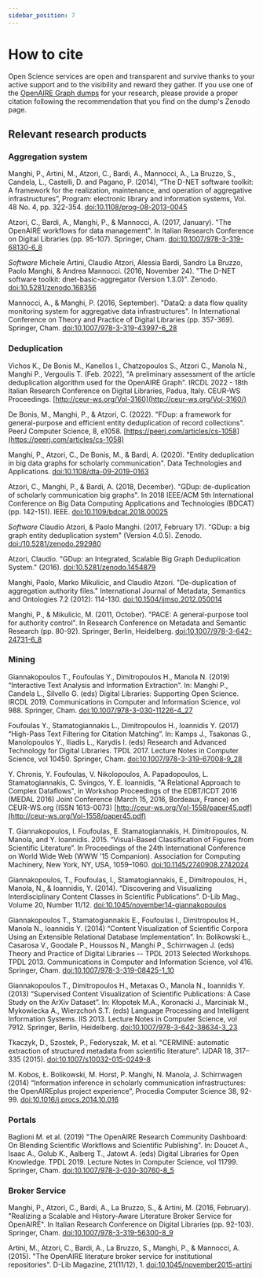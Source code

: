 ```yaml
---
sidebar_position: 7
---
```


# How to cite

Open Science services are open and transparent and survive thanks to your active support and to the visibility and reward they gather. If you use one of the [OpenAIRE Graph dumps](https://zenodo.org/record/6616871) for your research, please provide a proper citation following the recommendation that you find on the dump's Zenodo page. 

## Relevant research products

### Aggregation system

Manghi, P., Artini, M., Atzori, C., Bardi, A., Mannocci, A., La Bruzzo, S., Candela, L., Castelli, D. and Pagano, P. (2014), “The D-NET software toolkit: A framework for the realization, maintenance, and operation of aggregative infrastructures”, Program: electronic library and information systems, Vol. 48 No. 4, pp. 322-354. [doi:10.1108/prog-08-2013-0045](http://doi.org/10.1108/prog-08-2013-0045)

Atzori, C., Bardi, A., Manghi, P., & Mannocci, A. (2017, January). "The OpenAIRE workflows for data management". In Italian Research Conference on Digital Libraries (pp. 95-107). Springer, Cham. [doi:10.1007/978-3-319-68130-6_8](https://doi.org/10.1007/978-3-319-68130-6_8)

*Software* Michele Artini, Claudio Atzori, Alessia Bardi, Sandro La Bruzzo, Paolo Manghi, & Andrea Mannocci. (2016, November 24). "The D-NET software toolkit: dnet-basic-aggregator (Version 1.3.0)". Zenodo. [doi:10.5281/zenodo.168356](https://doi.org/10.5281/zenodo.168356) <i className="fa-solid fa-arrow-up-right-from-square"></i>

Mannocci, A., & Manghi, P. (2016, September). "DataQ: a data flow quality monitoring system for aggregative data infrastructures". In International Conference on Theory and Practice of Digital Libraries (pp. 357-369). Springer, Cham. [doi:10.1007/978-3-319-43997-6_28](https://doi.org/10.1007/978-3-319-43997-6_28)

### Deduplication

Vichos K., De Bonis M., Kanellos I., Chatzopoulos S., Atzori C., Manola N., Manghi P., Vergoulis T. (Feb. 2022), "A preliminary assessment of the article deduplication algorithm used for the OpenAIRE Graph". IRCDL 2022 - 18th Italian Research Conference on Digital Libraries, Padua, Italy. CEUR-WS Proceedings. [http://ceur-ws.org/Vol-3160](http://ceur-ws.org/Vol-3160/) 

De Bonis, M., Manghi, P., & Atzori, C. (2022). "FDup: a framework for general-purpose and efficient entity deduplication of record collections". PeerJ Computer Science, 8, e1058. [https://peerj.com/articles/cs-1058](https://peerj.com/articles/cs-1058)

Manghi, P., Atzori, C., De Bonis, M., & Bardi, A. (2020). "Entity deduplication in big data graphs for scholarly communication". Data Technologies and Applications. [doi:10.1108/dta-09-2019-0163](https://doi.org/10.1108/dta-09-2019-0163)


Atzori, C., Manghi, P., & Bardi, A. (2018, December). "GDup: de-duplication of scholarly communication big graphs". In 2018 IEEE/ACM 5th International Conference on Big Data Computing Applications and Technologies (BDCAT) (pp. 142-151). IEEE. [doi:10.1109/bdcat.2018.00025](https://doi.org/10.1109/bdcat.2018.00025)

*Software* Claudio Atzori, & Paolo Manghi. (2017, February 17). "GDup: a big graph entity deduplication system" (Version 4.0.5). Zenodo.  [doi:/10.5281/zenodo.292980](https://doi.org/10.5281/zenodo.292980)

Atzori, Claudio. "GDup: an Integrated, Scalable Big Graph Deduplication System." (2016). [doi:10.5281/zenodo.1454879](https://doi.org/10.5281/zenodo.1454879)

Manghi, Paolo, Marko Mikulicic, and Claudio Atzori. "De-duplication of aggregation authority files." International Journal of Metadata, Semantics and Ontologies 7.2 (2012): 114-130. [doi:10.1504/ijmso.2012.050014](https://doi.org/10.1504/ijmso.2012.050014)

Manghi, P., & Mikulicic, M. (2011, October). "PACE: A general-purpose tool for authority control". In Research Conference on Metadata and Semantic Research (pp. 80-92). Springer, Berlin, Heidelberg. [doi:10.1007/978-3-642-24731-6_8](https://doi.org/10.1007/978-3-642-24731-6_8)

### Mining

Giannakopoulos T., Foufoulas Y., Dimitropoulos H., Manola N. (2019) “Interactive Text Analysis and Information Extraction”. In: Manghi P., Candela L., Silvello G. (eds) Digital Libraries: Supporting Open Science. IRCDL 2019. Communications in Computer and Information Science, vol 988. Springer, Cham. [doi:10.1007/978-3-030-11226-4_27](https://doi.org/10.1007/978-3-030-11226-4_27)

Foufoulas Y., Stamatogiannakis L., Dimitropoulos H., Ioannidis Y. (2017) “High-Pass Text Filtering for Citation Matching”. In: Kamps J., Tsakonas G., Manolopoulos Y., Iliadis L., Karydis I. (eds) Research and Advanced Technology for Digital Libraries. TPDL 2017. Lecture Notes in Computer Science, vol 10450. Springer, Cham. [doi:10.1007/978-3-319-67008-9_28](https://doi.org/10.1007/978-3-319-67008-9_28)

Y. Chronis, Y. Foufoulas, V. Nikolopoulos, A. Papadopoulos, L. Stamatogiannakis, C. Svingos, Y. E. Ioannidis, "A Relational Approach to Complex Dataflows", in Workshop Proceedings of the EDBT/ICDT 2016 (MEDAL 2016) Joint Conference (March 15, 2016, Bordeaux, France) on CEUR-WS.org (ISSN 1613-0073) [http://ceur-ws.org/Vol-1558/paper45.pdf](http://ceur-ws.org/Vol-1558/paper45.pdf)

T. Giannakopoulos, I. Foufoulas, E. Stamatogiannakis, H. Dimitropoulos, N. Manola, and Y. Ioannidis. 2015. “Visual-Based Classification of Figures from Scientific Literature”. In Proceedings of the 24th International Conference on World Wide Web (WWW '15 Companion). Association for Computing Machinery, New York, NY, USA, 1059–1060. [doi:10.1145/2740908.2742024](https://doi.org/10.1145/2740908.2742024)

Giannakopoulos, T., Foufoulas, I., Stamatogiannakis, E., Dimitropoulos, H., Manola, N., & Ioannidis, Y. (2014). “Discovering and Visualizing Interdisciplinary Content Classes in Scientific Publications”. D-Lib Mag., Volume 20, Number 11/12. [doi:10.1045/november14-giannakopoulos](https://doi.org/10.1045/november14-giannakopoulos)

Giannakopoulos T., Stamatogiannakis E., Foufoulas I., Dimitropoulos H., Manola N., Ioannidis Y. (2014) “Content Visualization of Scientific Corpora Using an Extensible Relational Database Implementation”. In: Bolikowski Ł., Casarosa V., Goodale P., Houssos N., Manghi P., Schirrwagen J. (eds) Theory and Practice of Digital Libraries -- TPDL 2013 Selected Workshops. TPDL 2013. Communications in Computer and Information Science, vol 416. Springer, Cham. [doi:10.1007/978-3-319-08425-1_10](https://doi.org/10.1007/978-3-319-08425-1_10) 

Giannakopoulos T., Dimitropoulos H., Metaxas O., Manola N., Ioannidis Y. (2013) “Supervised Content Visualization of Scientific Publications: A Case Study on the ArXiv Dataset”. In: Kłopotek M.A., Koronacki J., Marciniak M., Mykowiecka A., Wierzchoń S.T. (eds) Language Processing and Intelligent Information Systems. IIS 2013. Lecture Notes in Computer Science, vol 7912. Springer, Berlin, Heidelberg. [doi:10.1007/978-3-642-38634-3_23](https://doi.org/10.1007/978-3-642-38634-3_23)
 
Tkaczyk, D., Szostek, P., Fedoryszak, M. et al. "CERMINE: automatic extraction of structured metadata from scientific literature". IJDAR 18, 317–335 (2015). [doi:10.1007/s10032-015-0249-8](https://doi.org/10.1007/s10032-015-0249-8)

M. Kobos, Ł. Bolikowski, M. Horst, P. Manghi, N. Manola, J. Schirrwagen (2014) “Information inference in scholarly communication infrastructures: the OpenAIREplus project experience”, Procedia Computer Science 38, 92-99. [doi:10.1016/j.procs.2014.10.016](https://doi.org/10.1016/j.procs.2014.10.016)

### Portals

Baglioni M. et al. (2019) "The OpenAIRE Research Community Dashboard: On Blending Scientific Workflows and Scientific Publishing". In: Doucet A., Isaac A., Golub K., Aalberg T., Jatowt A. (eds) Digital Libraries for Open Knowledge. TPDL 2019. Lecture Notes in Computer Science, vol 11799. Springer, Cham. [doi:10.1007/978-3-030-30760-8_5](https://doi.org/10.1007/978-3-030-30760-8_5)

### Broker Service

Manghi, P., Atzori, C., Bardi, A., La Bruzzo, S., & Artini, M. (2016, February). "Realizing a Scalable and History-Aware Literature Broker Service for OpenAIRE". In Italian Research Conference on Digital Libraries (pp. 92-103). Springer, Cham. [doi:10.1007/978-3-319-56300-8_9](https://doi.org/10.1007/978-3-319-56300-8_9)

Artini, M., Atzori, C., Bardi, A., La Bruzzo, S., Manghi, P., & Mannocci, A. (2015). "The OpenAIRE literature broker service for institutional repositories". D-Lib Magazine, 21(11/12), 1. [doi:10.1045/november2015-artini](https://doi.org/10.1045/november2015-artini)




